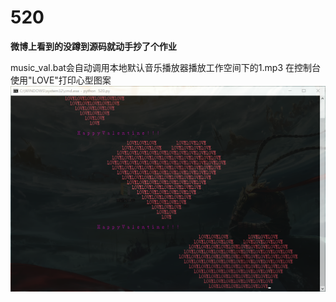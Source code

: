 # 520

**微博上看到的没蹲到源码就动手抄了个作业**

music_val.bat会自动调用本地默认音乐播放器播放工作空间下的1.mp3
在控制台使用"LOVE"打印心型图案
![](https://github.com/sunriceM/520/blob/master/191216.png)
